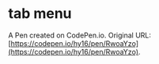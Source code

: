 # tab menu

A Pen created on CodePen.io. Original URL: [https://codepen.io/hy16/pen/RwoaYzo](https://codepen.io/hy16/pen/RwoaYzo).

